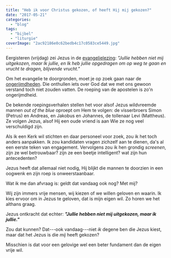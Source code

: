 ```yaml
---
title: "Heb ik voor Christus gekozen, of heeft Hij mij gekozen?"
date: "2017-05-21"
categories: 
  - "blog"
tags: 
  - "bijbel"
  - "liturgie"
coverImage: "2ac92186e0c62bedb4c17c0583ce5449.jpg"
---
```


Eergisteren (vrijdag) zei Jezus in de [evangelielezing](http://www.bijbelcitaat.be/dagelijks-bijbelcitaat-vrijdag-19-mei-2017/): _"Jullie hebben niet mij uitgekozen, maar Ik jullie, en Ik heb jullie opgedragen om op weg te gaan en vrucht te dragen, blijvende vrucht."_

Om het evangelie te doorgronden, moet je op zoek gaan naar de [ongerijmdheden](/blog/parabels-een-vat-vol-tegenstrijdigheden/). Die onthullen iets over God dat we met ons gewoon verstand toch niet zouden vatten. De roeping van de apostelen is zo'n ongerijmdheid.

De bekende roepingsverhalen stellen het voor alsof Jezus wildvreemde mannen _out of the blue_ oproept om Hem te volgen: de visserbroers Simon (Petrus) en Andreas, en Jakobus en Johannes, de tollenaar Levi (Mattheus). Ze volgen Jezus, alsof Hij een oude vriend is aan Wie ze nog veel verschuldigd zijn.

Als ik een Kerk wil stichten en daar personeel voor zoek, zou ik het toch anders aanpakken. Ik zou kandidaten vragen zichzelf aan te dienen, da's al een eerste teken van engagement. Vervolgens zou ik hen grondig _screenen_, zijn ze wel betrouwbaar? zijn ze een beetje intelligent? wat zijn hun antecedenten?

Jezus heeft dat allemaal niet nodig, Hij blijkt die mannen te doorzien in een oogwenk en zijn roep is onweerstaanbaar.

Wat ik me dan afvraag is: geldt dat vandaag ook nog? Met mij?

Wij zijn immers vrije mensen, wij kiezen of we willen geloven en waarin. Ik kies ervoor om in Jezus te geloven, dat is mijn eigen wil. Zo horen we het althans graag.

Jezus ontkracht dat echter: **_"Jullie hebben niet mij uitgekozen, maar ik jullie."_**

Zou dat kunnen? Dat---ook vandaag---niet _ik_ degene ben die Jezus kiest, maar dat het Jezus is die _mij_ heeft gekozen?

Misschien is dat voor een gelovige wel een beter fundament dan de eigen vrije wil.
